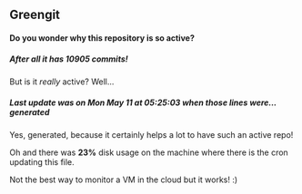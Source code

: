 ## Greengit

#### Do you wonder why this repository is so active?

##### After all it has 10905 commits!

But is it *really* active? Well...

##### Last update was on Mon May 11 at 05:25:03 when those lines were... generated

Yes, generated, because it certainly helps a lot to have such an active repo!

Oh and there was **23%** disk usage on the machine
where there is the cron updating this file.

Not the best way to monitor a VM in the cloud but it works! :)
